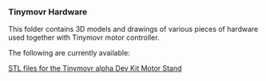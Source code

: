 ### Tinymovr Hardware

This folder contains 3D models and drawings of various pieces of hardware used together with Tinymovr motor controller.

The following are currently available:

[STL files for the Tinymovr alpha Dev Kit Motor Stand](./motor_stand/)